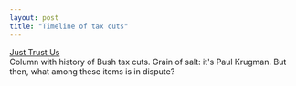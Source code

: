 ```yaml
---
layout: post
title: "Timeline of tax cuts"
---
```




<a href="http://www.nytimes.com/2002/08/30/opinion/30KRUG.html">Just Trust Us</a><br>
Column with history of Bush tax cuts. Grain of salt: it's Paul Krugman. But then, what among these items is in dispute?


